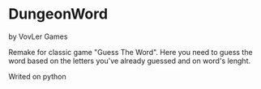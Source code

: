 # DungeonWord
by VovLer Games

Remake for classic game "Guess The Word".
Here you need to guess the word based on the letters you've already guessed and on word's lenght.

Writed on python
